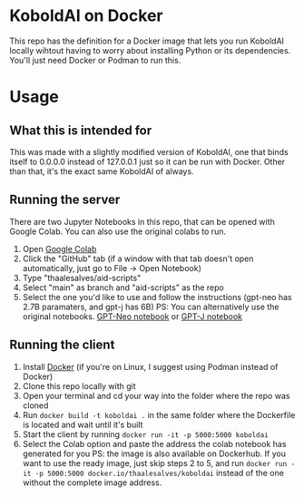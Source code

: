 # KoboldAI on Docker
This repo has the definition for a Docker image that lets you run KoboldAI locally wihtout having to worry about installing Python or its dependencies. You'll just need Docker or Podman to run this.

# Usage
## What this is intended for
This was made with a slightly modified version of KoboldAI, one that binds itself to 0.0.0.0 instead of 127.0.0.1 just so it can be run with Docker. Other than that, it's the exact same KoboldAI of always.

## Running the server
There are two Jupyter Notebooks in this repo, that can be opened with Google Colab. You can also use the original colabs to run.
1. Open [Google Colab](https://colab.research.google.com/)
2. Click the "GitHub" tab (if a window with that tab doesn't open automatically, just go to File -> Open Notebook)
3. Type "thaalesalves/aid-scripts"
4. Select "main" as branch and "aid-scripts" as the repo
5. Select the one you'd like to use and follow the instructions (gpt-neo has 2.7B paramaters, and gpt-j has 6B)
PS: You can alternatively use the original notebooks. [GPT-Neo notebook](https://colab.research.google.com/drive/1uGe9f4ruIQog3RLxfUsoThakvLpHjIkX?usp=sharing) or [GPT-J notebook](https://colab.research.google.com/drive/1fGR6sYP4GMQxRgeqNiJ_SH8KRr8OBBRl?usp=sharing)

## Running the client
1. Install [Docker](https://www.docker.com/get-started) (if you're on Linux, I suggest using Podman instead of Docker)
2. Clone this repo locally with git
3. Open your terminal and cd your way into the folder where the repo was cloned
4. Run `docker build -t koboldai .` in the same folder where the Dockerfile is located and wait until it's built
5. Start the client by running `docker run -it -p 5000:5000 koboldai`
6. Select the Colab option and paste the address the colab notebook has generated for you
PS: the image is also available on Dockerhub. If you want to use the ready image, just skip steps 2 to 5, and run `docker run -it -p 5000:5000 docker.io/thaalesalves/koboldai` instead of the one without the complete image address.